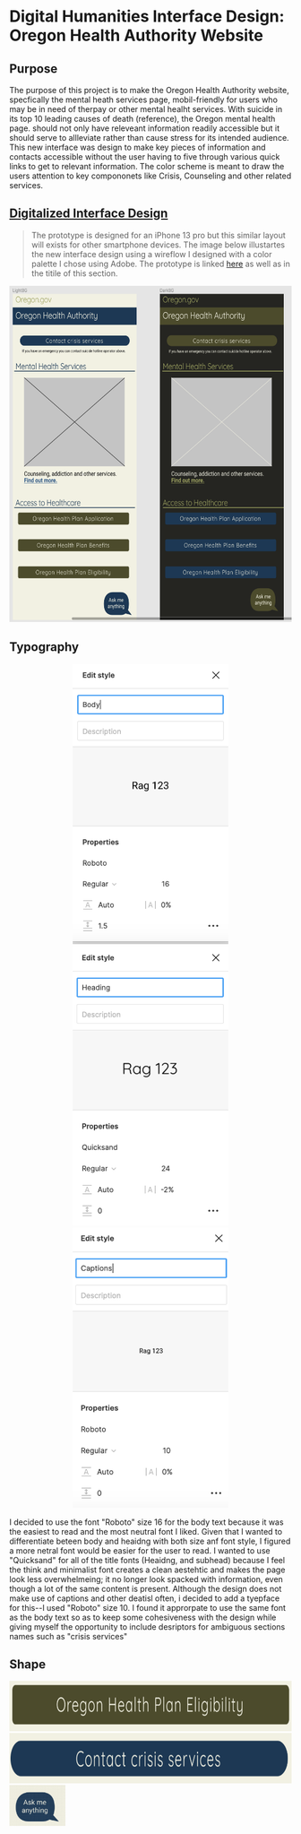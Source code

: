 # Digital Humanities Interface Design: Oregon Health Authority Website

## Purpose

The purpose of this project is to make the Oregon Health Authority website, specfically the mental heath services page, mobil-friendly for users who may be in need of therpay or other mental healht services. With suicide in its top 10 leading causes of death (reference), the Oregon mental health page. should not only have releveant information readily accessible but it should serve to allleviate rather than cause stress for its intended audience. This new interface was design to make key pieces of information and contacts accessible without the user having to five through various quick links to get to relevant information. The color scheme is meant to draw the users attention to key compononets like Crisis, Counseling and other related services. 

## [Digitalized Interface Design](https://www.figma.com/file/7Z1M1BWsyReR32XkZcOrk5/Interface-Design?node-id=15%3A64)
> The prototype is designed for an iPhone 13 pro but this similar layout will exists for other smartphone devices. 
The image below illustartes the new interface design using a wireflow I designed with a color palette I chose using Adobe. The prototype is linked [here](https://www.figma.com/file/7Z1M1BWsyReR32XkZcOrk5/Interface-Design?node-id=15%3A64) as well as in the titile of this section.

<p align="center">
  <img width="600" height="600" src="Light_Dark Theme.png">
</p>

## Typography
<p align="center">
  <img width="278" height="500" src="Body.png">
  <img width="278" height="500" src="Heading.png">
  <img width="278" height="500" src="Captions.png">
</p>
I decided to use the font "Roboto" size 16 for the body text because it was the easiest to read and the most neutral font I liked. Given that I wanted to differentiate beteen body and heaidng with both size anf font style, I figured a more netral font would be easier for the user to read. I wanted to use "Quicksand" for all of the title fonts (Heaidng, and subhead) because I feel the think and minimalist font creates a clean aestehtic and makes the page look less overwhelmeing; it no longer look spacked with information, even though a lot of the same content is present. Although the design does not make use of captions and other deatisl often, i decided to add a tyepface for this--I used "Roboto" size 10. I found it approrpate to use the same font as the body text so as to keep some cohesiveness with the design while giving myself the opportunity to include desriptors for ambiguous sections names such as "crisis services"

## Shape
<p align="left">
  <img width="800" height="90" src="Shape 1.png">
  <img width="800" height="90" src="Shape 2.png">
  <img width="100" height="73" src="Shape 3.png">
</p>
